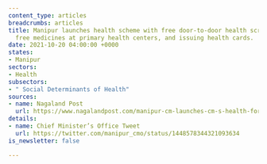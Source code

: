 ```yaml
---
content_type: articles
breadcrumbs: articles
title: Manipur launches health scheme with free door-to-door health screenings, providing
  free medicines at primary health centers, and issuing health cards.
date: 2021-10-20 04:00:00 +0000
states:
- Manipur
sectors:
- Health
subsectors:
- " Social Determinants of Health"
sources:
- name: Nagaland Post
  url: https://www.nagalandpost.com/manipur-cm-launches-cm-s-health-for-all-scheme/242393.html
details:
- name: Chief Minister’s Office Tweet
  url: https://twitter.com/manipur_cmo/status/1448578344321093634
is_newsletter: false

---
```

